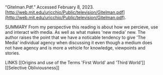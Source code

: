 “Gitelman.Pdf.” Accessed February 8, 2023. [http://web.mit.edu/uricchio/Public/television/Gitelman.pdf](http://web.mit.edu/uricchio/Public/television/Gitelman.pdf).

SUMMARY
From my perspective this reading is about how we percieve, use and interact with media. As well as what makes 'new media' new. The author raises the point that we have a noticable tendency to give 'The Media' individual agency when discussing it even though a medium does not have agency and is more a vehicle for knowledge, viewpoints and stories.

LINKS
[[Origins and use of the Terms 'First World' and 'Third World']]
[[Selective Obliviousness]]